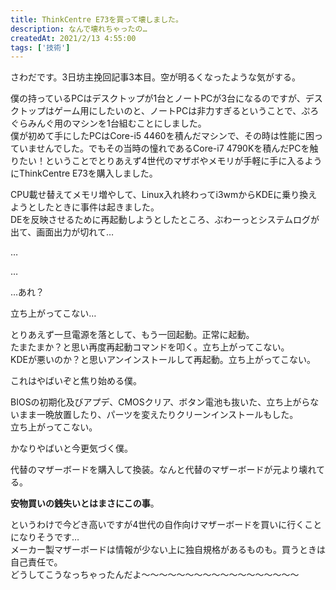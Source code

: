 ```yaml
---
title: ThinkCentre E73を買って壊しました。
description: なんで壊れちゃったの…
createdAt: 2021/2/13 4:55:00
tags: ['技術']
---
```


さわだです。3日坊主挽回記事3本目。空が明るくなったような気がする。

僕の持っているPCはデスクトップが1台とノートPCが3台になるのですが、デスクトップはゲーム用にしたいのと、ノートPCは非力すぎるということで、ぷろぐらみんぐ用のマシンを1台組むことにしました。  
僕が初めて手にしたPCはCore-i5 4460を積んだマシンで、その時は性能に困っていませんでした。でもその当時の憧れであるCore-i7 4790Kを積んだPCを触りたい！ということでとりあえず4世代のマザボやメモリが手軽に手に入るようにThinkCentre E73を購入しました。

CPU載せ替えてメモリ増やして、Linux入れ終わってi3wmからKDEに乗り換えようとしたときに事件は起きました。  
DEを反映させるために再起動しようとしたところ、ぶわーっとシステムログが出て、画面出力が切れて…

…

…

…あれ？

立ち上がってこない…

とりあえず一旦電源を落として、もう一回起動。正常に起動。  
たまたまか？と思い再度再起動コマンドを叩く。立ち上がってこない。  
KDEが悪いのか？と思いアンインストールして再起動。立ち上がってこない。

これはやばいぞと焦り始める僕。

BIOSの初期化及びアプデ、CMOSクリア、ボタン電池も抜いた、立ち上がらないまま一晩放置したり、パーツを変えたりクリーンインストールもした。  
立ち上がってこない。

かなりやばいと今更気づく僕。

代替のマザーボードを購入して換装。なんと代替のマザーボードが元より壊れてる。

**安物買いの銭失いとはまさにこの事**。

というわけで今どき高いですが4世代の自作向けマザーボードを買いに行くことになりそうです…  
メーカー製マザーボードは情報が少ない上に独自規格があるものも。買うときは自己責任で。  
どうしてこうなっちゃったんだよ～～～～～～～～～～～～～～～～～～

